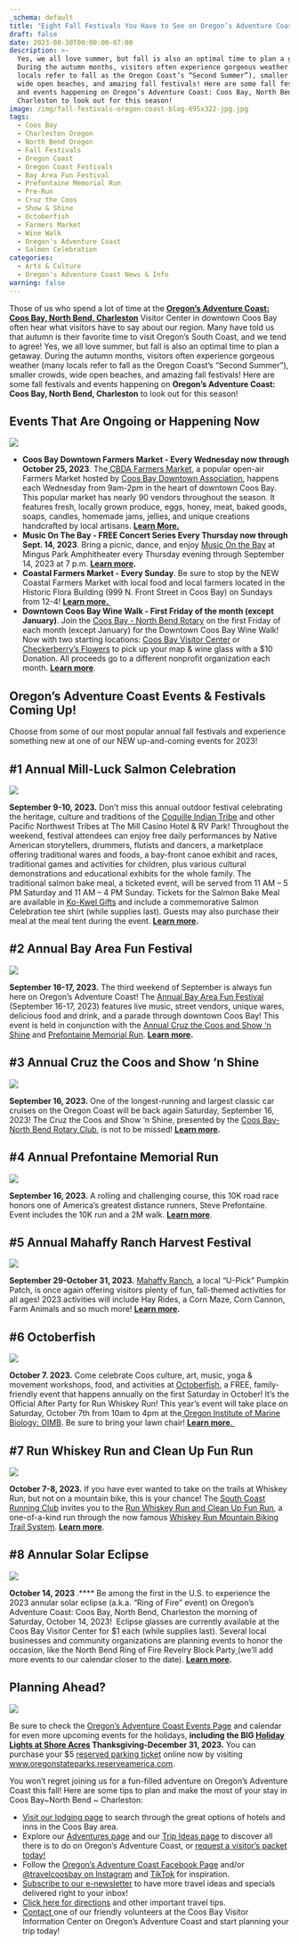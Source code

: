```yaml
---
_schema: default
title: "Eight Fall Festivals You Have to See on Oregon’s Adventure Coast\_"
draft: false
date: 2023-08-30T00:00:00-07:00
description: >-
  Yes, we all love summer, but fall is also an optimal time to plan a getaway.
  During the autumn months, visitors often experience gorgeous weather (many
  locals refer to fall as the Oregon Coast’s “Second Summer”), smaller crowds,
  wide open beaches, and amazing fall festivals! Here are some fall festivals
  and events happening on Oregon’s Adventure Coast: Coos Bay, North Bend,
  Charleston to look out for this season!
image: /img/fall-festivals-oregon-coast-blog-695x322-jpg.jpg
tags:
  - Coos Bay
  - Charleston Oregon
  - North Bend Oregon
  - Fall Festivals
  - Oregon Coast
  - Oregon Coast Festivals
  - Bay Area Fun Festival
  - Prefontaine Memorial Run
  - Pre-Run
  - Cruz the Coos
  - Show & Shine
  - Octoberfish
  - Farmers Market
  - Wine Walk
  - Oregon's Adventure Coast
  - Salmon Celebration
categories:
  - Arts & Culture
  - Oregon's Adventure Coast News & Info
warning: false
---
```

Those of us who spend a lot of time at the [**<u>Oregon’s Adventure Coast: Coos Bay, North Bend, Charleston</u>**](https://www.oregonsadventurecoast.com/contact/) Visitor Center in downtown Coos Bay often hear what visitors have to say about our region. Many have told us that autumn is their favorite time to visit Oregon’s South Coast, and we tend to agree! Yes, we all love summer, but fall is also an optimal time to plan a getaway. During the autumn months, visitors often experience gorgeous weather (many locals refer to fall as the Oregon Coast’s “Second Summer”), smaller crowds, wide open beaches, and amazing fall festivals! Here are some fall festivals and events happening on **Oregon’s Adventure Coast: Coos Bay, North Bend, Charleston** to look out for this season!&nbsp;

## Events That Are Ongoing or Happening Now&nbsp;

**![](/img/coos-bay-farmers-market-blog-695x322-jpg-1.png)**

* **Coos Bay Downtown Farmers Market - Every Wednesday now through October 25, 2023​**​​​​​. The[<u> CBDA Farmers Market</u>](https://www.facebook.com/CoosBayFarmersMarket/), a popular open-air Farmers Market hosted by [<u>Coos Bay Downtown Association</u>](https://coosbaydowntown.com/coos-bay-farmers-market/), happens each Wednesday from 9am-2pm in the heart of downtown Coos Bay. This popular market has nearly 90 vendors throughout the season. It features fresh, locally grown produce, eggs, honey, meat, baked goods, soaps, candles, homemade jams, jellies, and unique creations handcrafted by local artisans. [**<u>Learn More.</u>**](https://coosbaydowntown.com/coos-bay-farmers-market/)
* **Music On The Bay - FREE Concert Series Every Thursday now through Sept. 14, 2023**. Bring a picnic, dance, and enjoy [<u>Music On the Bay</u>](https://musiconthebayoregon.com/) at Mingus Park Amphitheater every Thursday evening through September 14, 2023 at 7 p.m. [**<u>Learn more</u>**](https://www.facebook.com/musiconthebay/?ref=embed_page)**.**&nbsp;
* **Coastal Farmers Market - Every Sunday**. Be sure to stop by the NEW Coastal Farmers Market with local food and local farmers located in the Historic Flora Building (999 N. Front Street in Coos Bay) on Sundays from 12-4! [**<u>Learn more.&nbsp;</u>**](https://www.facebook.com/groups/962985981473005/media/photos)
* **Downtown Coos Bay Wine Walk - First Friday of the month (except January)**. Join the [<u>Coos Bay - North Bend Rotary</u>](https://www.facebook.com/cbnbrotary?__cft__%5B0%5D=AZVI_bu8espawVbtAs_qW3xHXN0bjF7hbgL4esqsQ2b9e8ft0jksxihlF9ZIDWC2wn7NGCb90rmCbGSpCa-LRKJwvf9nVVETl6QxkrNv7pUs6Hv6k4TVVBLIOu6UF4Y-YaRDDDFfUNTgBZ1M3ybbDI_PQQ-Ah1AjnZeFVpFdUJ0hs5nzOhSq2cd7F6MvOFNkzkM&amp;__tn__=-%5DK-R) on the first Friday of each month (except January) for the Downtown Coos Bay Wine Walk! Now with two starting locations: [<u>Coos Bay Visitor Center</u>](https://www.google.com/maps/dir/43.3680649,-124.2127962/coos+bay+visitor+center/@43.36798,-124.2151243,17z/data=!3m1!4b1!4m9!4m8!1m1!4e1!1m5!1m1!1s0x54c38681fcb00001:0xb05d0a4fb88fd58!2m2!1d-124.212966!2d43.3680266?entry=ttu) or [<u>Checkerberry’s Flowers</u>](https://www.google.com/maps/dir/43.3680649,-124.2127962/Checkerberry's+Flowers+%26+Gifts,+North+Bayshore+Drive,+Coos+Bay,+OR/@43.3720212,-124.2186594,16z/data=!3m1!4b1!4m9!4m8!1m1!4e1!1m5!1m1!1s0x54c3842a02efe5e9:0xefe68b94853711f1!2m2!1d-124.2148846!2d43.3768481?entry=ttu) to pick up your map & wine glass with a $10 Donation. All proceeds go to a different nonprofit organization each month. [**<u>Learn more</u>**](https://www.facebook.com/CoosBayWineWalk).&nbsp;

## Oregon’s Adventure Coast Events & Festivals Coming Up!&nbsp;

Choose from some of our most popular annual fall festivals and experience something new at one of our NEW up-and-coming events for 2023!&nbsp;&nbsp;

## **\#1 Annual Mill-Luck Salmon Celebration**

![](/img/salmon-festival-blog-695x322-jpg.jpg)

**September 9-10, 2023.**&nbsp;Don’t miss this annual outdoor festival celebrating the heritage, culture and traditions of the [<u>Coquille Indian Tribe</u>](https://www.coquilletribe.org/) and other Pacific Northwest Tribes at The Mill Casino Hotel & RV Park! Throughout the weekend, festival attendees can enjoy free daily performances by Native American storytellers, drummers, flutists and dancers, a marketplace offering traditional wares and foods, a bay-front canoe exhibit and races, traditional games and activities for children, plus various cultural demonstrations and educational exhibits for the whole family. The traditional salmon bake meal, a ticketed event, will be served from 11 AM – 5 PM Saturday and 11 AM – 4 PM Sunday. Tickets for the Salmon Bake Meal are available in [<u>Ko-Kwel Gifts</u>](https://www.themillcasino.com/accommodations/ko-kwel-gifts/) and include a commemorative Salmon Celebration tee shirt (while supplies last). Guests may also purchase their meal at the meal tent during the event. **[<u>Learn more</u>](https://www.oregonsadventurecoast.com/event/mill-luck-salmon-celebration/).**

## **\#2 Annual Bay Area Fun Festival**&nbsp;

**![](/img/bay-area-fun-festival-blog-695x322-jpg.png)**

**September 16-17, 2023.** The third weekend of September is always fun here on Oregon’s Adventure Coast! The [<u>Annual Bay Area Fun Festival</u>](https://www.oregonsadventurecoast.com/event/annual-bay-area-fun-festival/) (September 16-17, 2023) features live music, street vendors, unique wares, delicious food and drink, and a parade through downtown Coos Bay! This event is held in conjunction with the [<u>Annual Cruz the Coos and Show ‘n Shine</u>](https://www.oregonsadventurecoast.com/event/annual-cruz-the-coos/) and [<u>Prefontaine Memorial Run</u>](https://www.oregonsadventurecoast.com/event/annual-prefontaine-memorial-run/). **[<u>Learn more</u>](https://coosbaydowntown.com/bay-area-fun-festival/).**&nbsp;

## **\#3 Annual Cruz the Coos and Show ‘n Shine**

**![](/img/cruz-the-coos-blog-695x322-jpg.jpg)**

**September 16, 2023.**&nbsp;One of the longest-running and largest classic car cruises on the Oregon Coast will be back again Saturday, September 16, 2023! The Cruz the Coos and Show ‘n Shine, presented by the [<u>Coos Bay-North Bend Rotary Club</u>](https://coosbaynorthbendrotary.org/), is not to be missed! **[<u>Learn more</u>](https://www.oregonsadventurecoast.com/event/annual-cruz-the-coos/).**

## **\#4 Annual Prefontaine Memorial Run**

**![](/img/prefontaine-run-blog-695x322-jpg.jpg)**

**September 16, 2023.** A rolling and challenging course, this 10K road race honors one of America’s greatest distance runners, Steve Prefontaine. Event includes the 10K run and a 2M walk. [**<u>Learn more</u>**](https://www.oregonsadventurecoast.com/event/annual-prefontaine-memorial-run/).&nbsp;

## **\#5 Annual Mahaffy Ranch Harvest Festival**&nbsp;

![](/img/pumpkin-patch-blog-695x322-jpg.png)

**September 29-October 31, 2023.**&nbsp;[<u>Mahaffy Ranch</u>](http://mahaffyranch.com/), a local “U-Pick” Pumpkin Patch, is once again offering visitors plenty of fun, fall-themed activities for all ages! 2023 activities will include Hay Rides, a Corn Maze, Corn Cannon, Farm Animals and so much more! [**<u>Learn more</u>**](https://fb.me/e/3L9ZzqGQB)**.**&nbsp;

## **\#6 Octoberfish**

**![](/img/octoberfish-695x322.jpg)**

**October 7. 2023.** Come celebrate Coos culture, art, music, yoga & movement workshops, food, and activities at [<u>Octoberfish</u>](https://www.oregonsadventurecoast.com/event/octoberfish/), a FREE, family-friendly event that happens annually on the first Saturday in October! It’s the Official After Party for Run Whiskey Run! This year’s event will take place on Saturday, October 7th from 10am to 4pm at the[<u> Oregon Institute of Marine Biology: OIMB</u>](https://oimb.uoregon.edu/). Be sure to bring your lawn chair! [**<u>Learn more</u>**<u>.&nbsp;</u>](https://www.oregonsadventurecoast.com/event/octoberfish/)

## **\#7 Run Whiskey Run and Clean Up Fun Run**

**![](/img/run-whiskey-run-blog-695x322-jpg.jpg)**

**October 7-8, 2023.** If you have ever wanted to take on the trails at Whiskey Run, but not on a mountain bike, this is your chance! The [<u>South Coast Running Club</u>](https://southcoastrunningclub.org/) invites you to the [<u>Run Whiskey Run and Clean Up Fun Run</u>](https://www.oregonsadventurecoast.com/event/run-whiskey-run-and-clean-up-fun-run/), a one-of-a-kind run through the now famous [<u>Whiskey Run Mountain Biking Trail System</u>](https://www.mtbproject.com/directory/8019222/whiskey-run-trails). [**<u>Learn more</u>**](https://www.oregonsadventurecoast.com/event/run-whiskey-run-and-clean-up-fun-run/).&nbsp;

## **\#8 Annular Solar Eclipse**

**![](/img/2023-annular-solar-eclipse-blog-695x322-jpg.jpg)**

**October 14, 2023&nbsp;**​​​​​​.**** Be among the first in the U.S. to experience the 2023 annular solar eclipse (a.k.a. “Ring of Fire” event) on Oregon’s Adventure Coast: Coos Bay, North Bend, Charleston the morning of Saturday, October 14, 2023! &nbsp;Eclipse glasses are currently available at the Coos Bay Visitor Center for $1 each (while supplies last). Several local businesses and community organizations are planning events to honor the occasion, like the North Bend Ring of Fire Revelry Block Party<u> </u>(we’ll add more events to our calendar closer to the date). [**<u>Learn more</u>**](https://www.oregonsadventurecoast.com/event/2023-annular-solar-eclipse/)**.**&nbsp;&nbsp;

## Planning Ahead?

![](/img/holiday-lights-hm-slide-cover-2022.jpg)

Be sure to check the [<u>Oregon’s Adventure Coast Events Page</u>](https://www.oregonsadventurecoast.com/events/) and calendar for even more upcoming events for the holidays, **including the BIG [<u>Holiday Lights at Shore Acres</u>](https://www.oregonsadventurecoast.com/event/annual-holiday-lights-at-shore-acres/) Thanksgiving-December 31, 2023.** You can purchase your $5 <u>reserved parking ticket</u> online now by visiting [<u>www.oregonstateparks.reserveamerica.com</u>](https://oregonstateparks.reserveamerica.com/tourParkDetail.do?contractCode=OR&amp;parkId=402381). &nbsp;&nbsp;

You won’t regret joining us for a fun-filled adventure on Oregon’s Adventure Coast this fall! Here are some tips to plan and make the most of your stay in Coos Bay~North Bend ~ Charleston:&nbsp;

* [<u>Visit our lodging page</u>](https://www.oregonsadventurecoast.com/lodging/) to search through the great options of hotels and inns in the Coos Bay area.
* Explore our [<u>Adventures page</u>](https://www.oregonsadventurecoast.com/adventures) and our [<u>Trip Ideas page</u>](https://www.oregonsadventurecoast.com/tripideas) to discover all there is to do on Oregon’s Adventure Coast, or [<u>request a visitor’s packet today!</u>](https://www.oregonsadventurecoast.com/contact/#contactform)&nbsp;
* Follow the [<u>Oregon’s Adventure Coast Facebook Page</u>](https://www.facebook.com/OregonsAdventureCoast/) and/or [<u>@travelcoosbay on Instagram</u>](https://www.instagram.com/travelcoosbay/?hl=en) and [<u>TikTok</u>](https://www.tiktok.com/@oregonsadventurecoast?lang=en) for inspiration.&nbsp;
* [<u>Subscribe to our e-newsletter</u>](http://eepurl.com/dhUxmX) to have more travel ideas and specials delivered right to your inbox!&nbsp;
* [<u>Click here for directions</u>](https://www.oregonsadventurecoast.com/travelers-info/) and other important travel tips.&nbsp;
* [<u>Contact </u>](https://www.oregonsadventurecoast.com/contact/)one of our friendly volunteers at the Coos Bay Visitor Information Center on Oregon’s Adventure Coast and start planning your trip today!
